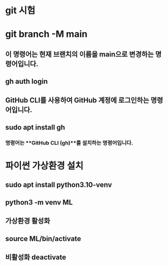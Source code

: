 # git 시험
##
# git branch -M main
## 이 명령어는 현재 브랜치의 이름을 main으로 변경하는 명령어입니다. 
##
## gh auth login
## GitHub CLI를 사용하여 GitHub 계정에 로그인하는 명령어입니다.	
##
## sudo apt install gh
### 명령어는 **GitHub CLI (gh)**를 설치하는 명령어입니다.
##
# 파이썬 가상환경 설치
## sudo apt install python3.10-venv
## python3 -m venv ML
##
## 가상환경 활성화
## source ML/bin/activate
##
## 비활성화 deactivate

